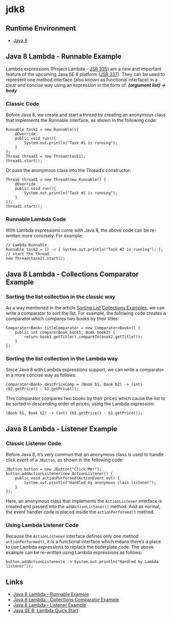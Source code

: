 # jdk8

## Runtime Environment
 - [Java 8](http://www.oracle.com/technetwork/java/javase/downloads/jdk8-downloads-2133151.html)

## Java 8 Lambda - Runnable Example

Lambda expressions (Project Lambda - [JSR 335](https://www.jcp.org/en/jsr/detail?id=335)) are a new and important feature of the upcoming Java SE 8 platform ([JSR 337](https://www.jcp.org/en/jsr/detail?id=337)). They can be used to represent one method interface (also known as functional interface) in a clear and concise way using an expression in the form of:
_**(argument list) -> body**_

### Classic Code

Before Java 8, we create and start a thread by creating an anonymous class that implements the Runnable interface, as shown in the following code:
```
Runnable task1 = new Runnable(){
	@Override
	public void run(){
		System.out.println("Task #1 is running");
	}
};
Thread thread1 = new Thread(task1);
thread1.start();
```

Or pass the anonymous class into the Thread’s constructor:
```
Thread thread1 = new Thread(new Runnable() {
	@Override
	public void run(){
		System.out.println("Task #1 is running");
	}
});
thread1.start();
```

### Runnable Lambda Code

With Lambda expressions come with Java 8, the above code can be re-written more concisely. For example:
```
// Lambda Runnable
Runnable task2 = () -> { System.out.println("Task #2 is running"); };
// start the thread
new Thread(task2).start();
```

## Java 8 Lambda - Collections Comparator Example

### Sorting the list collection in the classic way

As a way mentioned in the article [Sorting List Collections Examples](http://www.codejava.net/java-core/collections/sorting-list-collections-examples), we can write a comparator to sort the list. For example, the following code creates a comparator which compares two books by their titles:
```
Comparator<Book> titleComparator = new Comparator<Book>() {
	public int compare(Book book1, Book book2) {
		return book1.getTitle().compareTo(book2.getTitle());
	}
};
```

### Sorting the list collection in the Lambda way

Since Java 8 with Lambda expressions support, we can write a comparator in a more concise way as follows:
```
Comparator<Book> descPriceComp = (Book b1, Book b2) -> (int) (b2.getPrice() - b1.getPrice());
```
This comparator compares two books by their prices which cause the list to be sorted in descending order of prices, using the Lambda expression:
```
(Book b1, Book b2) -> (int) (b2.getPrice() - b1.getPrice());
```

## Java 8 Lambda - Listener Example

### Classic Listener Code

Before Java 8, it’s very common that an anonymous class is used to handle click event of a `JButton`, as shown in the following code:
```
JButton button = new JButton("Click Me!");
button.addActionListener(new ActionListener() {
	public void actionPerformed(ActionEvent evt) {
		System.out.println("Handled by anonymous class listener");
	}
});
```
Here, an anonymous class that implements the `ActionListener` interface is created and passed into the `addActionListener()` method. And as normal, the event handler code is placed inside the `actionPerformed()` method.

### Using Lambda Listener Code

Because the `ActionListener` interface defines only one method `actionPerformed()`, it is a functional interface which means there’s a place to use Lambda expressions to replace the boilerplate code. The above example can be re-written using Lambda expressions as follows:
```
button.addActionListener(e -> System.out.println("Handled by Lambda listener"));
```

## Links
- [Java 8 Lambda - Runnable Example](http://www.codejava.net/java-core/the-java-language/java-8-lambda-runnable-example)
- [Java 8 Lambda - Collections Comparator Example](http://www.codejava.net/java-core/the-java-language/java-8-lambda-collections-comparator-example)
- [Java 8 Lambda - Listener Example](http://www.codejava.net/java-core/the-java-language/java-8-lambda-listener-example)
- [Java SE 8: Lambda Quick Start](http://www.oracle.com/webfolder/technetwork/tutorials/obe/java/Lambda-QuickStart/index.html)
